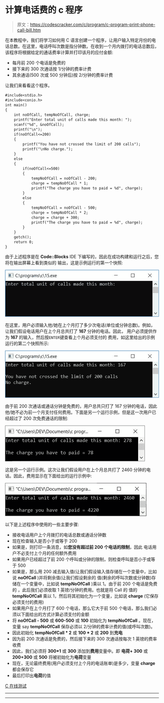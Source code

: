 # 计算电话费的 c 程序

> 原文：<https://codescracker.com/c/program/c-program-print-phone-call-bill.htm>

在本教程中，我们将学习如何用 C 语言创建一个程序，让用户输入特定月份的电话总数。在这里，电话呼叫次数是指分钟数。在收到一个月内拨打的电话总数后，该程序将根据给定的通话费率计算并打印该月的应付金额:

*   每月前 200 个电话是免费的
*   接下来的 300 次通话按 1/分钟的费率计费
*   其余通话(500 次或 500 分钟后)按 2/分钟的费率计费

让我们来看看这个程序。

```
#include<stdio.h>
#include<conio.h>
int main()
{
    int noOfCall, tempNoOfCall, charge;
    printf("Enter total unit of calls made this month: ");
    scanf("%d", &noOfCall);
    printf("\n");
    if(noOfCall<=200)
    {
        printf("You have not crossed the limit of 200 calls");
        printf("\nNo charge.");
    }
    else
    {
        if(noOfCall<=500)
        {
            tempNoOfCall = noOfCall - 200;
            charge = tempNoOfCall * 1;
            printf("The charge you have to paid = %d", charge);
        }
        else
        {
            tempNoOfCall = noOfCall - 500;
            charge = tempNoOfCall * 2;
            charge = charge + 300;
            printf("The charge you have to paid = %d", charge);
        }
    }
    getch();
    return 0;
}
```

由于上述程序是在 **Code::Blocks** IDE 下编写的，因此在成功构建和运行之后，您将在输出屏幕上看到类似的 输出，这是示例运行的第一个快照:

![c program calculate phone call bills](img/51d9f1823c3c486d3b454ca04bb3743d.png)

在这里，用户必须输入他/她在上个月打了多少次电话(单位或分钟总数)。例如，让我们假设电话用户在上个月总共打了 **167** 分钟的电话。因此， 用户必须提供作为 **167** 的输入，然后按`ENTER`键查看上个月必须支付的 费用，如这里给出的示例运行的第二个快照所示:

![c program print phone calls bill](img/bb0bfd6d1efb5b392ce872ac0f3294a0.png)

由于前 200 次通话或通话分钟是免费的，用户总共只打了 167 分钟的电话，因此他/她不必为前一个月支付任何费用。下面是另一个运行示例，但是这一次用户已经超过了 200 次免费通话的限制:

![print phone calls charge c program](img/2ddf23f2baddf7f0bbd673f9464ec8b9.png)

这是另一个运行示例。这次让我们假设用户在上个月总共打了 2460 分钟的电话。因此，费用显示在下面给出的运行示例中:

![print phone call bill c program](img/2b5aaa07e92156559dea00d4582be0b8.png)

以下是上述程序中使用的一些主要步骤:

*   接收电话用户上个月拨打的电话总数或通话分钟数
*   现在检查输入是否小于或等于 200
*   如果是，则打印一条消息，如**您没有超过前 200 个电话的限制**，因此 电话用户不必支付上个月的任何额外费用
*   如果用户已经超过了前 200 个呼叫或分钟的限制，则检查呼叫是否小于或等于 500
*   如果是，那么用 200 减去输入值(让我们假设输入值存储在一个变量中，比如说 **noOfCall** )并将剩余值(让我们假设剩余的 值(剩余的呼叫次数或分钟数)存储在一个变量中，比如说 **tempNoOfCall** )乘以 1。由于前 200 个电话是免费的 ，此后我们必须收取 1 英镑/分钟的费用。也就是将 Call 的 值的 **tempNoOfCall** 乘以 1，然后将其初始化为一个变量，比如说 **charge** (它保存必须支付的费用)
*   如果用户在上个月打了 600 个电话，那么它大于前 500 个电话，那么我们必须以下面给出的方式计算必须支付的金额
*   将 **noOfCall - 500** 或 **600-500** 或 **100** 初始化为 **tempNoOfCall** 。现在，变量 say **tempNoOfCall** 保存必须以 2/分钟的费率计费的值(或呼叫次数)。
*   因此初始化 **tempNoOfCall * 2** 或 **100 * 2** 或 **200** 到**充电**
*   因为前 200 次通话是免费的，然后接下来的 300 次通话按每次 1 英镑的费率收费
*   因此，我们必须将 **300*1** 或 **300** 添加到**费用**变量中。即 **电荷+ 300** 或 **200+300** 或 **500** 将被初始化为**电荷**变量
*   现在，无论最终费用(用户必须支付上个月的电话账单)是多少，变量 **charge** 都会保存它
*   最后打印出**电荷**的值

[C 在线测试](/exam/showtest.php?subid=2)

* * *

* * *
